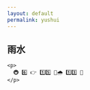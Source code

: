 ```yaml
---
layout: default
permalink: yushui
---
```


<div>

  <section>
    <p>
    </p>
    <h2>雨水</h2>
    
    <p>
      🚇 6️⃣ 👉 1️⃣5️⃣ 🚸🌧 1️⃣3️⃣ 🐲
    </p>

  </section>

</div>

